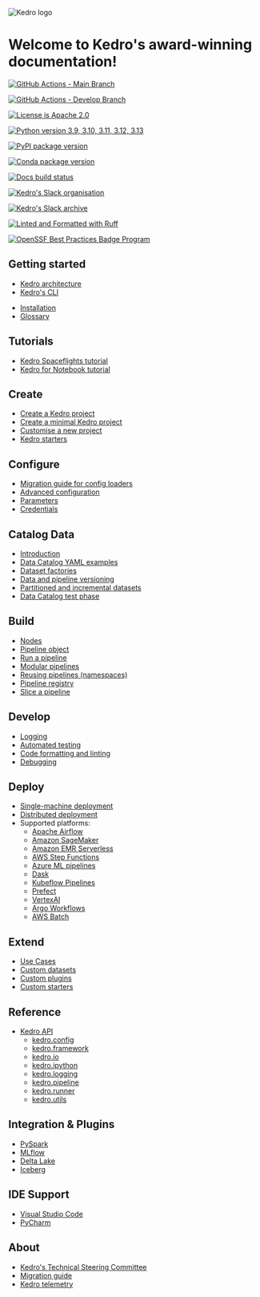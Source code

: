 ![Kedro logo](https://raw.githubusercontent.com/kedro-org/kedro/main/static/img/kedro_banner.png)

# Welcome to Kedro's award-winning documentation!

[![GitHub Actions - Main Branch](https://img.shields.io/github/actions/workflow/status/kedro-org/kedro/all-checks.yml?label=main)](https://github.com/kedro-org/kedro/actions/workflows/all-checks.yml?query=branch%3Amain)

[![GitHub Actions - Develop Branch](https://img.shields.io/github/actions/workflow/status/kedro-org/kedro/all-checks.yml?branch=develop&label=develop)](https://github.com/kedro-org/kedro/actions/workflows/all-checks.yml?query=branch%3Adevelop)

[![License is Apache 2.0](https://img.shields.io/badge/license-Apache%202.0-blue.svg)](https://opensource.org/license/apache2-0-php/)

[![Python version 3.9, 3.10, 3.11, 3.12, 3.13](https://img.shields.io/badge/3.9%20%7C%203.10%20%7C%203.11%20%7C%203.12%20%7C%203.13-blue.svg)](https://pypi.org/project/kedro/)

[![PyPI package version](https://badge.fury.io/py/kedro.svg)](https://pypi.org/project/kedro/)

[![Conda package version](https://img.shields.io/conda/vn/conda-forge/kedro.svg)](https://anaconda.org/conda-forge/kedro)

[![Docs build status](https://readthedocs.org/projects/kedro/badge/?version=stable)](https://docs.kedro.org/)

[![Kedro\'s Slack organisation](https://img.shields.io/badge/slack-chat-blueviolet.svg?label=Kedro%20Slack&logo=slack)](https://slack.kedro.org)

[![Kedro\'s Slack archive](https://img.shields.io/badge/slack-archive-blueviolet.svg?label=Kedro%20Slack%20)](https://linen-slack.kedro.org/)

[![Linted and Formatted with Ruff](https://img.shields.io/endpoint?url=https://raw.githubusercontent.com/astral-sh/ruff/main/assets/badge/v2.json)](https://github.com/astral-sh/ruff)

[![OpenSSF Best Practices Badge Program](https://bestpractices.coreinfrastructure.org/projects/6711/badge)](https://bestpractices.coreinfrastructure.org/projects/6711)

## Getting started

- [Kedro architecture](pages/getting-started/architecture_overview.md)
- [Kedro's CLI](pages/getting-started/commands_reference.md)
<!-- - [Quickstart](pages/getting-started/quickstart.md) -->
- [Installation](pages/getting-started/install.md)
- [Glossary](pages/getting-started/glossary.md)

## Tutorials

- [Kedro Spaceflights tutorial](pages/tutorials/spaceflights_tutorial.md)
- [Kedro for Notebook tutorial](pages/tutorials/notebooks_tutorial.md)

## Create

- [Create a Kedro project](pages/create/new_project.md)
- [Create a minimal Kedro project](pages/create/minimal_kedro_project.md)
- [Customise a new project](pages/create/customise_project.md)
- [Kedro starters](pages/create/starters.md)

## Configure

- [Migration guide for config loaders](pages/configure/config_loader_migration.md)
- [Advanced configuration](pages/configure/advanced_configuration.md)
- [Parameters](pages/configure/parameters.md)
- [Credentials](pages/configure/credentials.md)

## Catalog Data

- [Introduction](pages/catalog-data/introduction.md)
- [Data Catalog YAML examples](pages/catalog-data/data_catalog_yaml_examples.md)
- [Dataset factories](pages/catalog-data/kedro_dataset_factories.md)
- [Data and pipeline versioning](pages/catalog-data/kedro_dvc_versioning.md)
- [Partitioned and incremental datasets](pages/catalog-data/partitioned_and_incremental_datasets.md)
- [Data Catalog test phase](pages/catalog-data/test_phase.md)

## Build

- [Nodes](pages/build/nodes.md)
- [Pipeline object](pages/build/pipeline_introduction.md)
- [Run a pipeline](pages/build/run_a_pipeline.md)
- [Modular pipelines](pages/build/modular_pipelines.md)
- [Reusing pipelines (namespaces)](pages/build/namespaces.md)
- [Pipeline registry](pages/build/pipeline_registry.md)
- [Slice a pipeline](pages/build/slice_a_pipeline.md)

## Develop

- [Logging](pages/develop/logging.md)
- [Automated testing](pages/develop/automated_testing.md)
- [Code formatting and linting](pages/develop/linting.md)
- [Debugging](pages/develop/debugging.md)

## Deploy

- [Single-machine deployment](pages/deploy/single_machine.md)
- [Distributed deployment](pages/deploy/distributed.md)
- Supported platforms:
  - [Apache Airflow](pages/deploy/supported-platforms/airflow.md)
  - [Amazon SageMaker](pages/deploy/supported-platforms/amazon_sagemaker.md)
  - [Amazon EMR Serverless](pages/deploy/supported-platforms/amazon_emr_serverless.md)
  - [AWS Step Functions](pages/deploy/supported-platforms/aws_step_functions.md)
  - [Azure ML pipelines](pages/deploy/supported-platforms/azure.md)
  - [Dask](pages/deploy/supported-platforms/dask.md)
  - [Kubeflow Pipelines](pages/deploy/supported-platforms/kubeflow.md)
  - [Prefect](pages/deploy/supported-platforms/prefect.md)
  - [VertexAI](pages/deploy/supported-platforms/vertexai.md)
  - [Argo Workflows](pages/deploy/supported-platforms/argo.md)
  - [AWS Batch](pages/deploy/supported-platforms/aws_batch.md)

## Extend

- [Use Cases](pages/extend/common_use_cases.md)
- [Custom datasets](pages/extend/how_to_create_a_custom_dataset.md)
- [Custom plugins](pages/extend/plugins.md)
- [Custom starters](pages/extend/create_a_starter.md)

## Reference

- [Kedro API](pages/api/index.md)
  - [kedro.config](pages/api/config/kedro.config.md)
  - [kedro.framework](pages/api/framework/kedro.framework.md)
  - [kedro.io](pages/api/io/kedro.io.md)
  - [kedro.ipython](pages/api/ipython/kedro.ipython.md)
  - [kedro.logging](pages/api/kedro.logging.md)
  - [kedro.pipeline](pages/api/pipeline/kedro.pipeline.md)
  - [kedro.runner](pages/api/runner/kedro.runner.md)
  - [kedro.utils](pages/api/kedro.utils.md)

## Integration & Plugins

- [PySpark](pages/integrations-and-plugins/pyspark_integration.md)
- [MLflow](pages/integrations-and-plugins/mlflow.md)
- [Delta Lake](pages/integrations-and-plugins/deltalake_versioning.md)
- [Iceberg](pages/integrations-and-plugins/iceberg_versioning.md)

## IDE Support

- [Visual Studio Code](pages/ide/set_up_vscode.md)
- [PyCharm](pages/ide/set_up_pycharm.md)

## About

- [Kedro's Technical Steering Committee](pages/about/technical_steering_committee.md)
- [Migration guide](pages/about/migration.md)
- [Kedro telemetry](pages/about/telemetry.md)
